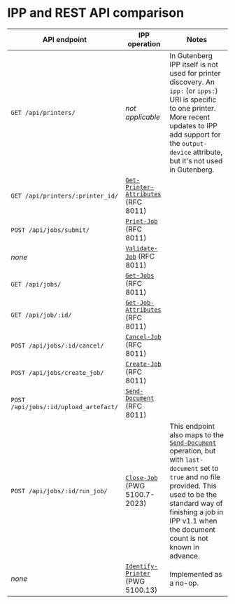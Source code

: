 # IPP and REST API comparison

| API endpoint                          | IPP operation                                                                                                           | Notes                                                                                                                                                                                                                                                                                                  |
|---------------------------------------|-------------------------------------------------------------------------------------------------------------------------|--------------------------------------------------------------------------------------------------------------------------------------------------------------------------------------------------------------------------------------------------------------------------------------------------------|
| `GET /api/printers/`                  | _not applicable_                                                                                                        | In Gutenberg IPP itself is not used for printer discovery. An `ipp:` (or `ipps:`) URI is specific to one printer. More recent updates to IPP add support for the `output-device` attribute, but it's not used in Gutenberg.                                                                            |
| `GET /api/printers/:printer_id/`      | [`Get-Printer-Attributes`](https://datatracker.ietf.org/doc/html/rfc8011#section-4.2.5) (RFC 8011)                      |                                                                                                                                                                                                                                                                                                        |
| `POST /api/jobs/submit/`              | [`Print-Job`](https://datatracker.ietf.org/doc/html/rfc8011#section-4.2.1) (RFC 8011)                                   |                                                                                                                                                                                                                                                                                                        |
| _none_                                | [`Validate-Job`](https://datatracker.ietf.org/doc/html/rfc8011#section-4.2.3) (RFC 8011)                                |                                                                                                                                                                                                                                                                                                        |
| `GET /api/jobs/`                      | [`Get-Jobs`](https://datatracker.ietf.org/doc/html/rfc8011#section-4.2.6) (RFC 8011)                                    |                                                                                                                                                                                                                                                                                                        |
| `GET /api/job/:id/`                   | [`Get-Job-Attributes`](https://datatracker.ietf.org/doc/html/rfc8011#section-4.3.4) (RFC 8011)                          |                                                                                                                                                                                                                                                                                                        |
| `POST /api/jobs/:id/cancel/`          | [`Cancel-Job`](https://datatracker.ietf.org/doc/html/rfc8011#section-4.3.3) (RFC 8011)                                  |                                                                                                                                                                                                                                                                                                        |
| `POST /api/jobs/create_job/`          | [`Create-Job`](https://datatracker.ietf.org/doc/html/rfc8011#section-4.2.4) (RFC 8011)                                  |                                                                                                                                                                                                                                                                                                        |
| `POST /api/jobs/:id/upload_artefact/` | [`Send-Document`](https://datatracker.ietf.org/doc/html/rfc8011#section-4.3.1) (RFC 8011)                               |                                                                                                                                                                                                                                                                                                        |
| `POST /api/jobs/:id/run_job/`         | [`Close-Job`](https://ftp.pwg.org/pub/pwg/candidates/cs-ippjobext21-20230210-5100.7.pdf) (PWG 5100.7-2023)              | This endpoint also maps to the [`Send-Document`](https://datatracker.ietf.org/doc/html/rfc8011#section-4.3.1) operation, but with `last-document` set to `true` and no file provided. This used to be the standard way of finishing a job in IPP v1.1 when the document count is not known in advance. |
| _none_                                | [`Identify-Printer`](https://ftp.pwg.org/pub/pwg/candidates/cs-ippjobprinterext3v10-20120727-5100.13.pdf) (PWG 5100.13) | Implemented as a no-op.                                                                                                                                                                                                                                                                                |
